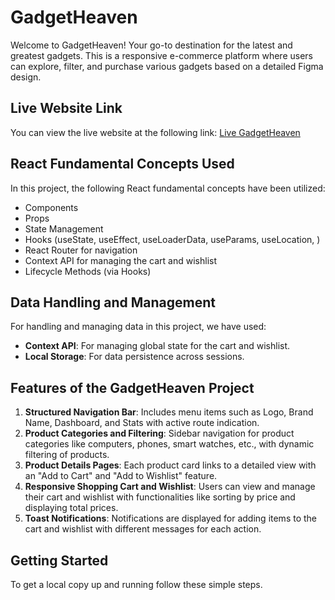 # GadgetHeaven

Welcome to GadgetHeaven! Your go-to destination for the latest and greatest gadgets. This is a responsive e-commerce platform where users can explore, filter, and purchase various gadgets based on a detailed Figma design.

## Live Website Link
You can view the live website at the following link: [Live GadgetHeaven]()



## React Fundamental Concepts Used
In this project, the following React fundamental concepts have been utilized:
- Components
- Props
- State Management
- Hooks (useState, useEffect, useLoaderData, useParams, useLocation, )
- React Router for navigation
- Context API for managing the cart and wishlist
- Lifecycle Methods (via Hooks)

## Data Handling and Management
For handling and managing data in this project, we have used:
- **Context API**: For managing global state for the cart and wishlist.
- **Local Storage**: For data persistence across sessions.

## Features of the GadgetHeaven Project
1. **Structured Navigation Bar**: Includes menu items such as Logo, Brand Name, Dashboard, and Stats with active route indication.
2. **Product Categories and Filtering**: Sidebar navigation for product categories like computers, phones, smart watches, etc., with dynamic filtering of products.
3. **Product Details Pages**: Each product card links to a detailed view with an "Add to Cart" and "Add to Wishlist" feature.
4. **Responsive Shopping Cart and Wishlist**: Users can view and manage their cart and wishlist with functionalities like sorting by price and displaying total prices.
5. **Toast Notifications**: Notifications are displayed for adding items to the cart and wishlist with different messages for each action.

## Getting Started
To get a local copy up and running follow these simple steps.

